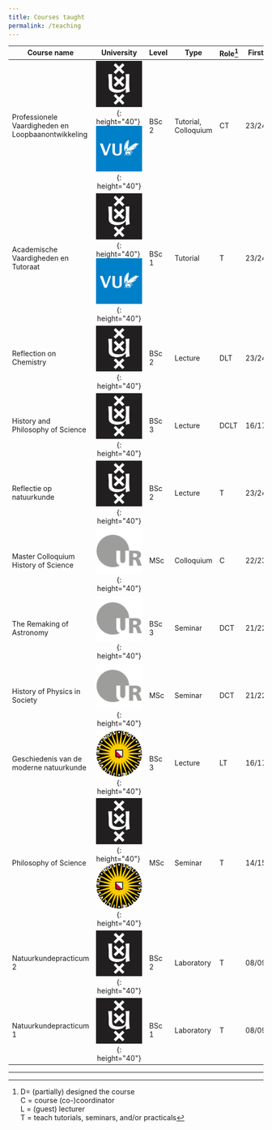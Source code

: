 ```yaml
---
title: Courses taught
permalink: /teaching
---
```


| Course name                                        | University                                                                                                                                           | Level | Type                 | Role[^tasks] | First | Last  |
| -------------------------------------------------- | :-------------------------------------------------------------------------------------------------------------------------------------: | ----- | -------------------- | ------------ | ----- | ----- | 
| Professionele Vaardigheden en Loopbaanontwikkeling | ![Logo of the University of Amsterdam](images/logo_UvA.jpg){: height="40"}&nbsp;![Logo of VU Amsterdam](images/logo_VU.png){: height="40"}   | BSc 2 | Tutorial, Colloquium | CT           | 23/24 | 25/26 |
| Academische Vaardigheden en Tutoraat               | ![Logo of the University of Amsterdam](images/logo_UvA.jpg){: height="40"}&nbsp;![Logo of VU Amsterdam](images/logo_VU.png){: height="40"}   | BSc 1 | Tutorial             | T            | 23/24 | 25/26 |
| Reflection on Chemistry                            | ![Logo of the University of Amsterdam](images/logo_UvA.jpg){: height="40"}                                                                           | BSc 2 | Lecture              | DLT          | 23/24 | 25/26 |     
| History and Philosophy of Science                  | ![Logo of the University of Amsterdam](images/logo_UvA.jpg){: height="40"}                                                                           | BSc 3 | Lecture              | DCLT         | 16/17 | 25/26 |     
| Reflectie op natuurkunde                           | ![Logo of the University of Amsterdam](images/logo_UvA.jpg){: height="40"}                                                                           | BSc 2 | Lecture              | T            | 23/24 | 25/26 |     
| Master Colloquium History of Science               | ![Logo of the University of Regensburg](images/logo_Regensburg.png){: height="40"}                                                                   | MSc   | Colloquium           | C            | 22/23 |       |     
| The Remaking of Astronomy                          | ![Logo of the University of Regensburg](images/logo_Regensburg.png){: height="40"}                                                                   | BSc 3 | Seminar              | DCT          | 21/22 |       |     
| History of Physics in Society                      | ![Logo of the University of Regensburg](images/logo_Regensburg.png){: height="40"}                                                                   | MSc   | Seminar              | DCT          | 21/22 | 22/23 |     
| Geschiedenis van de moderne natuurkunde            | ![Logo of the Utrecht University](images/logo_Utrecht.png){: height="40"}                                                                            | BSc 3 | Lecture              | LT           | 16/17 | 17/18 |     
| Philosophy of Science                              | ![Logo of the University of Amsterdam](images/logo_UvA.jpg){: height="40"}&nbsp;![Logo of the Utrecht University](images/logo_Utrecht.png){: height="40"} | MSc   | Seminar              | T            | 14/15 | 15/16 |     
| Natuurkundepracticum 2                             | ![Logo of the University of Amsterdam](images/logo_UvA.jpg){: height="40"}                                                                           | BSc 2 | Laboratory           | T            | 08/09 | 09/10 |     
| Natuurkundepracticum 1                             | ![Logo of the University of Amsterdam](images/logo_UvA.jpg){: height="40"}                                                                           | BSc 1 | Laboratory           | T            | 08/09 |       |     

----

[^tasks]: D= (partially) designed the course  
	C = course (co-)coordinator  
	L = (guest) lecturer  
	T = teach tutorials, seminars, and/or practicals

[^inst]: 
	UR = University of Regensburg  
	UU = Utrecht University  
	UvA = University of Amsterdam  
	VU = Vrije Universiteit Amsterdam
